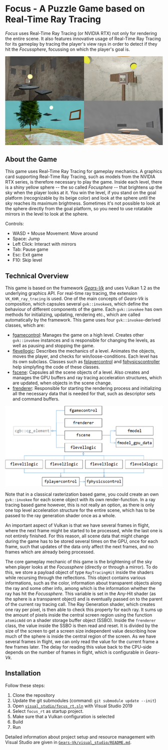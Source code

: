 # Focus - A Puzzle Game based on Real-Time Ray Tracing

_Focus_ uses Real-Time Ray Tracing (or NVIDIA RTX) not only for rendering the entire scene. It also features innovative usage of Real-Time Ray Tracing for its gameplay by tracing the player's view rays in order to detect if they hit the _Focussphere_, focussing on which the player's goal is.

![screenshots](img/screenshot.png)

## About the Game
This game uses Real-Time Ray Tracing for gameplay mechanics. A graphics card supporting Real-Time Ray Tracing, such as models from the NVIDIA RTX series, is therefore necessary to play the game. Inside each level, there is a shiny yellow sphere -- the so called _Focusphere_ -- that brightens up the sky when the player looks at it. You win the level, if you stand on the goal platform (recognizable by its beige color) and look at the sphere until the sky reaches its maximum brightness. Sometimes it's not possible to look at the sphere directly from the goal platform, so you need to use rotatable mirrors in the level to look at the sphere.

Controls:
* WASD + Mouse Movement: Move around
* Space: Jump
* Left Click: Interact with mirrors
* Tab: Pause game
* Esc: Exit game
* F10: Skip level

## Technical Overview
This game is based on the framework [_Gears-Vk_](https://github.com/cg-tuwien/Gears-Vk) and uses Vulkan 1.2 as the underlying graphics API. For real-time ray tracing, the extension `VK_KHR_ray_tracing` is used. One of the main concepts of _Gears-Vk_ is composition, which capsules several `gvk::invokee`s, which define the behaviour of different components of the game. Each `gvk::invokee` has own methods for initializing, updating, rendering etc., which are called automatically by the framework. This game uses four `gvk::invokee`-derived classes, which are:
* [fgamecontrol](source_code/fgamecontrol.h): Manages the game on a high level. Creates other `gvk::invokee` instances and is responsible for changing the levels, as well as pausing and stopping the game.
* [flevellogic](source_code/flevellogic.h): Describes the mechanics of a level. Animates the objects, moves the player, and checks for win/loose-conditions. Each level has its own subclass. Classes such as [fplayercontrol](source_code/fplayercontrol.h) and [fphysicscontroller](source_code/fphysicscontroller.h) help simplyfing the code of these classes.
* [fscene](source_code/fscene.h): Capsules all the scene objects of a level. Also creates and manages the GPU buffers and ray tracing acceleration structures, which are updated, when objects in the scene change.
* [frenderer](source_code/frenderer.h): Responsible for starting the rendering process and initializing all the necessary data that is needed for that, such as descriptor sets and command buffers.

![class diagram](img/ClassDiagram.png)

Note that in a classical rasterization based game, you could create an own `gvk::invokee` for each scene object with its own render-function. In a ray tracing based game however, this is not really an option, as there is only one top level acceleration structure for the entire scene, which has to be passed to the ray generation shader once as a whole.

An important aspect of Vulkan is that we have several frames in flight, where the next frame might be started to be processed, while the last one is not entirely finished. For this reason, all scene data that might change during the game has to be stored several times on the GPU, once for each frame, such that updates of the data only affect the next frames, and no frames which are already being processed.

The core gameplay mechanic of this game is the brightening of the sky when player looks at the _Focussphere_ (directly or through a mirror). To do this, we store a payload object of type `RayTracingHit` inside the shaders while recursing through the reflections. This object contains various informations, such as the color, information about transparent objects along the ray and some other info, among which is the information whether the ray has hit the _Focussphere_. This variable is set in the Any-Hit shader (as the sphere is a transparent object) and is eventually passed on to the parent of the current ray tracing call. The Ray Generation shader, which creates one ray per pixel, is then able to check this property for each ray. It sums up the amount of pixels inside the central screen region using the function `atomicAdd` on a shader storage buffer object (SSBO). Inside the `frenderer` class, the value inside the SSBO is then read and reset. It is divided by the size of the screen to get a screen size independent value describing how much of the sphere is inside the central region of the screen. As we have several frames in flight, we can only read the value for the current frame a few frames later. The delay for reading this value back to the CPU-side depends on the number of frames in flight, which is configurable in _Gears-Vk_.

## Installation

Follow these steps:    
1. Clone the repository
2. Update the git submodules (command: `git submodule update --init`)
3. Open [`visual_studio/focus_rt.sln`](./visual_studio/the_game) with Visual Studio 2019
4. Select `focus_rt` as startup project.
5. Make sure that a Vulkan configuration is selected
6. Build
7. Run

Detailed information about project setup and resource management with Visual Studio are given in [`Gears-Vk/visual_studio/README.md`](https://github.com/cg-tuwien/Gears-Vk/tree/master/visual_studio/README.md).
